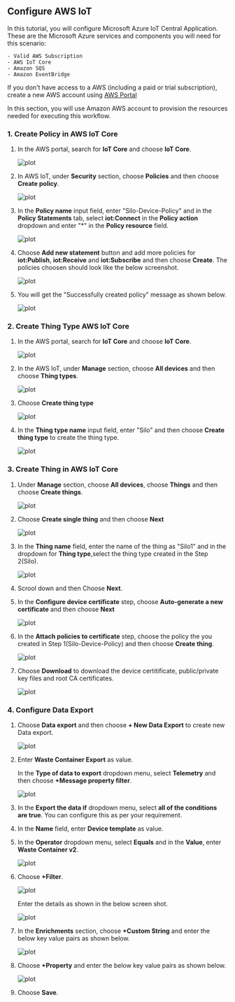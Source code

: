 ## Configure AWS IoT

In this tutorial, you will configure Microsoft Azure IoT Central Application. These are the Microsoft Azure services and components you will need for this scenario:

    - Valid AWS Subscription
    - AWS IoT Core
    - Amazon SQS
    - Amazon EventBridge

If you don't have access to a AWS (including a paid or trial subscription), create a new AWS account using [AWS Portal](https://aws.amazon.com/)


In this section, you will use Amazon AWS account to provision the resources needed for executing this workflow.

### 1. Create Policy in AWS IoT Core

1. In the AWS portal, search for **IoT Core** and choose **IoT Core**.

    ![plot](./images/iot-core-search.png)

2. In AWS IoT, under **Security** section, choose **Policies** and then choose **Create policy**.

    ![plot](./images/iot-policy-create1.png)

3. In the **Policy name** input field, enter "Silo-Device-Policy" and in the **Policy Statements** tab, select **iot:Connect** in the **Policy action** dropdown and enter "*" in the **Policy resource** field.

    ![plot](./images/iot-policy-create2.png)

4. Choose **Add new statement** button and add more policies for **iot:Publish**, **iot:Receive** and  **iot:Subscribe** and then choose **Create**.
    The policies choosen should look like the below screenshot.

    ![plot](./images/iot-policy-create3.png)

5. You will get the "Successfully created policy" message as shown below.

    ![plot](./images/iot-policy-create3.png)

### 2. Create Thing Type AWS IoT Core

1. In the AWS portal, search for **IoT Core** and choose **IoT Core**.

    ![plot](./images/iot-core-search.png)

2. In the AWS IoT, under **Manage** section, choose **All devices** and then choose **Thing types**.

    ![plot](./images/iot-thing-types.png)

3. Choose **Create thing type**

    ![plot](./images/iot-thing-types-create1.png)

4. In the **Thing type name** input field, enter "Silo" and then choose **Create thing type** to create the thing type.

    ![plot](./images/iot-thing-types-create2.png)

### 3. Create Thing in AWS IoT Core

1. Under **Manage** section, choose **All devices**, choose **Things** and then choose **Create things**.

    ![plot](./images/iot-thing-create1.png)

2. Choose **Create single thing** and then choose **Next**

    ![plot](./images/iot-thing-create2.png)

3. In the **Thing name** field, enter the name of the thing as "Silo1" and in the dropdown for **Thing type**,select the thing type created in the Step 2(Silo).

    ![plot](./images/iot-thing-create3.png)

4. Scrool down and then Choose **Next**.

5. In the **Configure device certificate** step, choose **Auto-generate a new certificate** and then choose **Next**

    ![plot](./images/iot-thing-create4.png)

6. In the **Attach policies to certificate** step, choose the policy the you created in Step 1(Silo-Device-Policy) and then choose **Create thing**.

    ![plot](./images/iot-thing-create5.png)

7. Choose **Download** to download the device certitificate, public/private key files and root CA certificates.

    ![plot](./images/iot-thing-certificates.png)

### 4. Configure Data Export

1. Choose **Data export** and then choose **+ New Data Export** to create new Data export.

    ![plot](./images/iot-dataexport.png)

2. Enter **Waste Container Export** as value. 

    In the **Type of data to export** dropdown menu, select **Telemetry** and then choose **+Message property filter**.

    ![plot](./images/dataexport-new.png)

3. In the **Export the data if** dropdown menu, select **all of the conditions are true**. You can configure this as per your requirement.

4. In the **Name** field, enter **Device template** as value.

5. In the **Operator** dropdown menu, select **Equals** and in the **Value**, enter **Waste Container v2**.

    ![plot](./images/dataexport-new1.png)

6. Choose **+Filter**.

    ![plot](./images/dataexport-new2.png)

    Enter the details as shown in the below screen shot.

    ![plot](./images/dataexport-new3.png)

    
7. In the **Enrichments** section, choose **+Custom String** and enter the below key value pairs as shown below.

    ![plot](./images/enrichment-custom.png)

8. Choose **+Property** and enter the below key value pairs as shown below.

    ![plot](./images/enrichment-property.png)

9. Choose **Save**.
